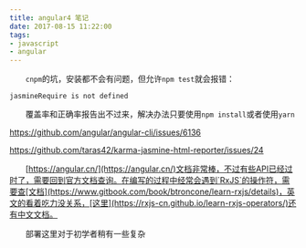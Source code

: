 ```yaml
---
title: angular4 笔记
date: 2017-08-15 11:22:00
tags:
- javascript
- angular
---
```


　　`cnpm`的坑，安装都不会有问题，但允许`npm test`就会报错：

```shell
jasmineRequire is not defined
```

　　覆盖率和正确率报告出不过来，解决办法只要使用`npm install`或者使用`yarn`

https://github.com/angular/angular-cli/issues/6136

https://github.com/taras42/karma-jasmine-html-reporter/issues/24



　　[https://angular.cn/](https://angular.cn/)文档非常棒，不过有些API已经过时了，需要回到官方文档查询。在编写的过程中经常会遇到`RxJS`的操作符，需要查[文档](https://www.gitbook.com/book/btroncone/learn-rxjs/details)，英文的看着吃力没关系，[这里](https://rxjs-cn.github.io/learn-rxjs-operators/)还有中文文档。

　　部署这里对于初学者稍有一些复杂